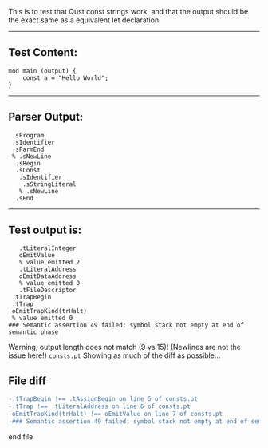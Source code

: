 This is to test that Qust const strings work, and that the output should be the exact same as a equivalent let declaration

-------------------------


Test Content: 
-------------------------
```
mod main (output) { 
    const a = "Hello World";
}
```
------------------------


Parser Output: 
-------------------------
```
 .sProgram
 .sIdentifier
 .sParmEnd
 % .sNewLine
  .sBegin
  .sConst
   .sIdentifier
    .sStringLiteral
   % .sNewLine
  .sEnd

```
------------------------

Test output is: 
-------------------------
```
   .tLiteralInteger
   oEmitValue
   % value emitted 2
   .tLiteralAddress
   oEmitDataAddress
   % value emitted 0
   .tFileDescriptor
 .tTrapBegin
 .tTrap
 oEmitTrapKind(trHalt)
 % value emitted 0
### Semantic assertion 49 failed: symbol stack not empty at end of semantic phase

```


Warning, output length does not match (9 vs 15)!  (Newlines are not the issue here!) `consts.pt`
Showing as much of the diff as possible...

File diff
-------------------------
```diff
-.tTrapBegin !== .tAssignBegin on line 5 of consts.pt
-.tTrap !== .tLiteralAddress on line 6 of consts.pt
-oEmitTrapKind(trHalt) !== oEmitValue on line 7 of consts.pt
-### Semantic assertion 49 failed: symbol stack not empty at end of semantic phase !== .tLiteralString on line 8 of consts.pt

```
end file

